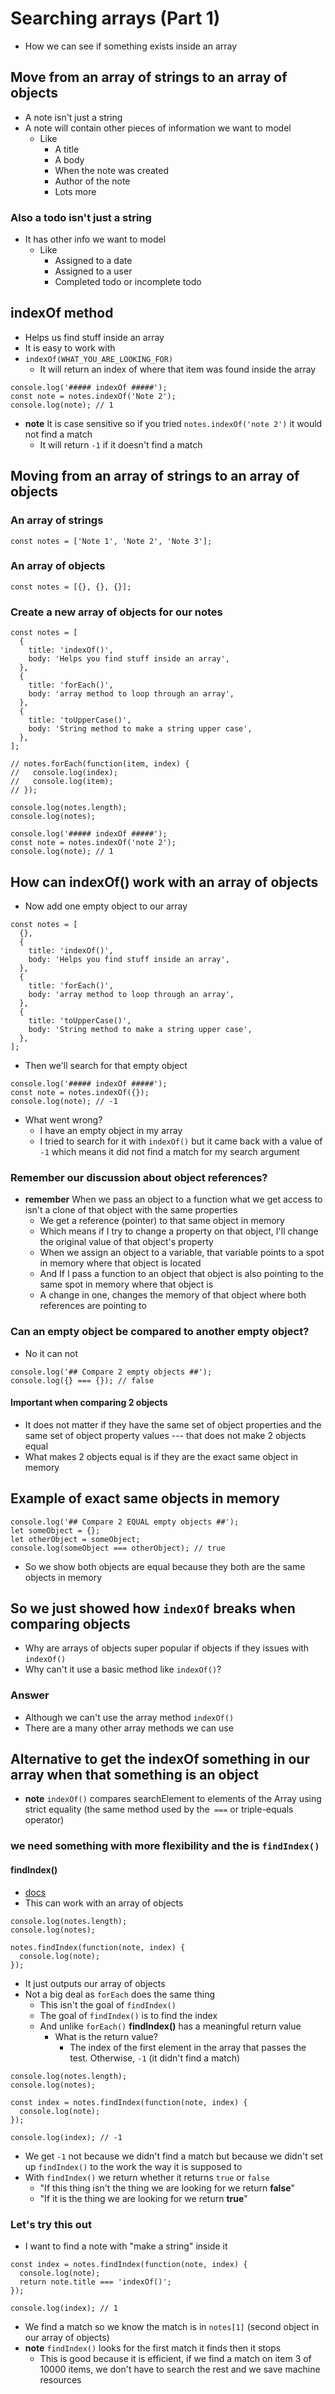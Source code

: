 # Searching arrays (Part 1)
* How we can see if something exists inside an array

## Move from an array of strings to an array of objects
* A note isn't just a string
* A note will contain other pieces of information we want to model
    - Like
        + A title
        + A body
        + When the note was created
        + Author of the note
        + Lots more

### Also a todo isn't just a string
* It has other info we want to model
    - Like
        + Assigned to a date
        + Assigned to a user
        + Completed todo or incomplete todo

## indexOf method
* Helps us find stuff inside an array
* It is easy to work with
* `indexOf(WHAT_YOU_ARE_LOOKING_FOR)`
    - It will return an index of where that item was found inside the array

```
console.log('##### indexOf #####');
const note = notes.indexOf('Note 2');
console.log(note); // 1
```

* **note** It is case sensitive so if you tried `notes.indexOf('note 2')` it would not find a match
    - It will return `-1` if it doesn't find a match

## Moving from an array of strings to an array of objects

### An array of strings
```
const notes = ['Note 1', 'Note 2', 'Note 3'];
```

### An array of objects
```
const notes = [{}, {}, {}];
```

### Create a new array of objects for our notes
```
const notes = [
  {
    title: 'indexOf()',
    body: 'Helps you find stuff inside an array',
  },
  {
    title: 'forEach()',
    body: 'array method to loop through an array',
  },
  {
    title: 'toUpperCase()',
    body: 'String method to make a string upper case',
  },
];

// notes.forEach(function(item, index) {
//   console.log(index);
//   console.log(item);
// });

console.log(notes.length);
console.log(notes);

console.log('##### indexOf #####');
const note = notes.indexOf('note 2');
console.log(note); // 1
```

## How can indexOf() work with an array of objects
* Now add one empty object to our array

```
const notes = [
  {},
  {
    title: 'indexOf()',
    body: 'Helps you find stuff inside an array',
  },
  {
    title: 'forEach()',
    body: 'array method to loop through an array',
  },
  {
    title: 'toUpperCase()',
    body: 'String method to make a string upper case',
  },
];
```

* Then we'll search for that empty object

```
console.log('##### indexOf #####');
const note = notes.indexOf({});
console.log(note); // -1
```

* What went wrong?
    - I have an empty object in my array
    - I tried to search for it with `indexOf()` but it came back with a value of `-1` which means it did not find a match for my search argument

### Remember our discussion about object references?
* **remember** When we pass an object to a function what we get access to isn't a clone of that object with the same properties
    - We get a reference (pointer) to that same object in memory
    - Which means if I try to change a property on that object, I'll change the original value of that object's property
    - When we assign an object to a variable, that variable points to a spot in memory where that object is located
    - And If I pass a function to an object that object is also pointing to the same spot in memory where that object is
    - A change in one, changes the memory of that object where both references are pointing to

### Can an empty object be compared to another empty object?
* No it can not

```
console.log('## Compare 2 empty objects ##');
console.log({} === {}); // false
```

#### Important when comparing 2 objects
* It does not matter if they have the same set of object properties and the same set of object property values --- that does not make 2 objects equal
* What makes 2 objects equal is if they are the exact same object in memory

## Example of exact same objects in memory
```
console.log('## Compare 2 EQUAL empty objects ##');
let someObject = {};
let otherObject = someObject;
console.log(someObject === otherObject); // true
```

* So we show both objects are equal because they both are the same objects in memory

## So we just showed how `indexOf` breaks when comparing objects
* Why are arrays of objects super popular if objects if they issues with `indexOf()`
* Why can't it use a basic method like `indexOf()`?

### Answer
* Although we can't use the array method `indexOf()`
* There are a many other array methods we can use

## Alternative to get the indexOf something in our array when that something is an object
* **note** `indexOf()` compares searchElement to elements of the Array using strict equality (the same method used by the` ===` or triple-equals operator)

### we need something with more flexibility and the is `findIndex()` 
#### findIndex()
* [docs](https://developer.mozilla.org/en-US/docs/Web/JavaScript/Reference/Global_Objects/Array/findIndex)
* This can work with an array of objects

```
console.log(notes.length);
console.log(notes);

notes.findIndex(function(note, index) {
  console.log(note);
});
```

* It just outputs our array of objects
* Not a big deal as `forEach` does the same thing
    - This isn't the goal of `findIndex()`
    - The goal of `findIndex()` is to find the index
    - And unlike `forEach()` **findIndex()** has a meaningful return value
        + What is the return value?
            * The index of the first element in the array that passes the test. Otherwise, `-1` (it didn't find a match)

```
console.log(notes.length);
console.log(notes);

const index = notes.findIndex(function(note, index) {
  console.log(note);
});

console.log(index); // -1
```

* We get `-1` not because we didn't find a match but because we didn't set up `findIndex()` to the work the way it is supposed to
* With `findIndex()` we return whether it returns `true` or `false`
    - "If this thing isn't the thing we are looking for we return **false**"
    - "If it is the thing we are looking for we return **true**"

### Let's try this out
* I want to find a note with "make a string" inside it

```
const index = notes.findIndex(function(note, index) {
  console.log(note);
  return note.title === 'indexOf()';
});

console.log(index); // 1
```

* We find a match so we know the match is in `notes[1]` (second object in our array of objects)
* **note** `findIndex()` looks for the first match it finds then it stops
    - This is good because it is efficient, if we find a match on item 3 of 10000 items, we don't have to search the rest and we save machine resources
